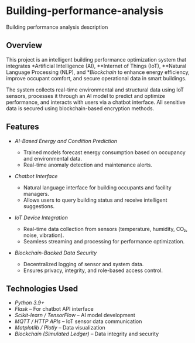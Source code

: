 # Building-performance-analysis
Building performance analysis description

## Overview
This project is an intelligent building performance optimization system that integrates *Artificial Intelligence (AI), **Internet of Things (IoT), **Natural Language Processing (NLP), and **Blockchain* to enhance energy efficiency, improve occupant comfort, and secure operational data in smart buildings.

The system collects real-time environmental and structural data using IoT sensors, processes it through an AI model to predict and optimize performance, and interacts with users via a chatbot interface. All sensitive data is secured using blockchain-based encryption methods.

## Features

- *AI-Based Energy and Condition Prediction*
  - Trained models forecast energy consumption based on occupancy and environmental data.
  - Real-time anomaly detection and maintenance alerts.

- *Chatbot Interface*
  - Natural language interface for building occupants and facility managers.
  - Allows users to query building status and receive intelligent suggestions.

- *IoT Device Integration*
  - Real-time data collection from sensors (temperature, humidity, CO₂, noise, vibration).
  - Seamless streaming and processing for performance optimization.

- *Blockchain-Backed Data Security*
  - Decentralized logging of sensor and system data.
  - Ensures privacy, integrity, and role-based access control.

## Technologies Used

- *Python 3.9+*
- *Flask* – For chatbot API interface
- *Scikit-learn / TensorFlow* – AI model development
- *MQTT / HTTP APIs* – IoT sensor data communication
- *Matplotlib / Plotly* – Data visualization
- *Blockchain (Simulated Ledger)* – Data integrity and security
